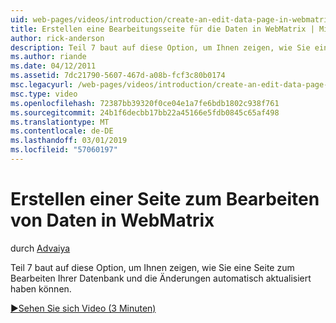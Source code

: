 ```yaml
---
uid: web-pages/videos/introduction/create-an-edit-data-page-in-webmatrix
title: Erstellen eine Bearbeitungsseite für die Daten in WebMatrix | Microsoft-Dokumentation
author: rick-anderson
description: Teil 7 baut auf diese Option, um Ihnen zeigen, wie Sie eine Seite zum Bearbeiten Ihrer Datenbank und die Änderungen automatisch aktualisiert haben können.
ms.author: riande
ms.date: 04/12/2011
ms.assetid: 7dc21790-5607-467d-a08b-fcf3c80b0174
msc.legacyurl: /web-pages/videos/introduction/create-an-edit-data-page-in-webmatrix
msc.type: video
ms.openlocfilehash: 72387bb39320f0ce04e1a7fe6bdb1802c938f761
ms.sourcegitcommit: 24b1f6decbb17bb22a45166e5fdb0845c65af498
ms.translationtype: MT
ms.contentlocale: de-DE
ms.lasthandoff: 03/01/2019
ms.locfileid: "57060197"
---
```

<a name="create-an-edit-data-page-in-webmatrix"></a>Erstellen einer Seite zum Bearbeiten von Daten in WebMatrix
====================
durch [Advaiya](https://twitter.com/Advaiyasolns)

Teil 7 baut auf diese Option, um Ihnen zeigen, wie Sie eine Seite zum Bearbeiten Ihrer Datenbank und die Änderungen automatisch aktualisiert haben können.

[&#9654;Sehen Sie sich Video (3 Minuten)](https://channel9.msdn.com/Blogs/ASP-NET-Site-Videos/create-an-edit-data-page-in-webmatrix)
